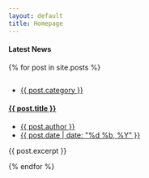 ```yaml
---
layout: default
title: Homepage
---
```


<!-- Start latest-post Area -->
<div class="latest-post-wrap">
  <h4 class="cat-title">Latest News</h4>

  {% for post in site.posts %}
    <div class="single-latest-post row align-items-center">
      <div class="col-lg-5 post-left">
        <div class="feature-img relative">
          <div class="overlay overlay-bg"></div>
          <img class="img-fluid" src="{{ post.feature_image }}" alt="">
        </div>
        <ul class="tags">
          <li><a href="#">{{ post.category }}</a></li>
        </ul>
      </div>
      <div class="col-lg-7 post-right">
        <a href="{{ post.url }}">
          <h4>{{ post.title }}</h4>
        </a>
        <ul class="meta">
          <li><a href="#"><span class="lnr lnr-user"></span>{{ post.author }}</a></li>
          <li>
            <a href="#">
              <span class="lnr lnr-calendar-full"></span>
              {{ post.date | date: "%d %b, %Y" }}
            </a>
          </li>
        </ul>
        <p class="excert">
          {{ post.excerpt }}
        </p>
      </div>
    </div>
  {% endfor %}
</div>
<!-- End latest-post Area -->
